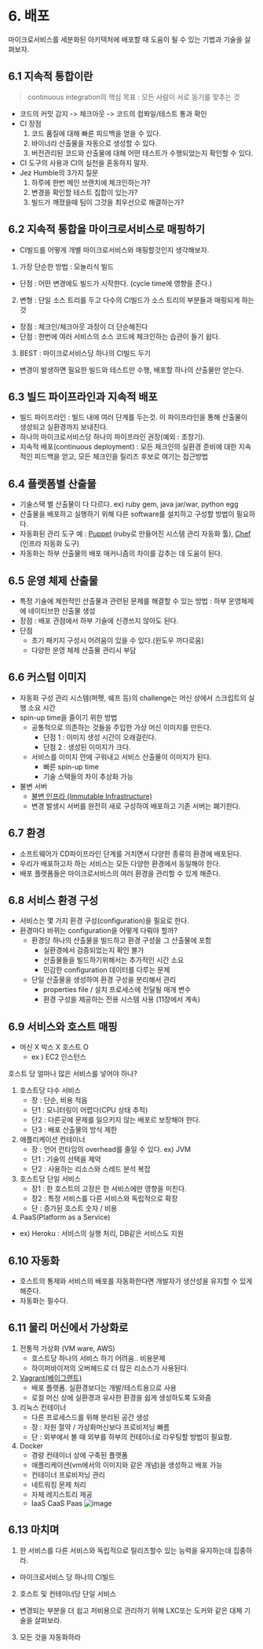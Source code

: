 # 6. 배포
마이크로서비스를 세분화된 아키텍처에 배포할 때 도움이 될 수 있는 기법과 기술을 살펴보자.

## 6.1 지속적 통합이란
> continuous integration의 핵심 목표 : 모든 사람이 서로 동기를 맞추는 것

- 코드의 커밋 감지 -> 체크아웃 -> 코드의 컴퐈일/테스트 통과 확인
- CI 장점
  1. 코드 품질에 대해 빠른 피드백을 얻을 수 있다.
  2. 바이너리 산출물을 자동으로 생성할 수 있다.
  3. 버전관리된 코드와 산출물에 대해 어떤 테스트가 수행되었는지 확인할 수 있다.
- CI 도구의 사용과 CI의 실천을 혼동하지 말자.
- Jez Humble의 3가지 질문
  1. 하루에 한번 메인 브랜치에 체크인하는가?
  2. 변경을 확인할 테스트 집합이 있는가?
  3. 빌드가 깨졌을때 팀이 그것을 최우선으로 해결하는가?

## 6.2 지속적 통합을 마이크로서비스로 매핑하기
- CI빌드를 어떻게 개별 마이크로서비스와 매핑할것인지 생각해보자.
1. 가장 단순한 방법 : 모놀리식 빌드
  - 단점 : 어떤 변경에도 빌드가 시작한다. (cycle time에 영향을 준다.)
2. 변형 : 단일 소스 트리를 두고 다수의 CI빌드가 소스 트리의 부분들과 매핑되게 하는 것
  - 장점 : 체크인/체크아웃 과정이 더 단순해진다
  - 단점 : 한번에 여러 서비스의 소스 코드에 체크인하는 습관이 들기 쉽다.
3. BEST : 마이크로서비스당 하나의 CI빌드 두기
  - 변경이 발생하면 필요한 빌드와 테스트만 수행, 배포할 하나의 산출물만 얻는다.

## 6.3 빌드 파이프라인과 지속적 배포

- 빌드 파이프라인 : 빌드 내에 여러 단계를 두는것. 이 파이프라인을 통해 산출물이 생성되고 실환경까지 보내진다.
- 하나의 마이크로서비스당 하나의 파이프라인 권장(예외 : 초창기).
- 지속적 배포(continuous deployment) : 모든 체크인의 실환경 준비에 대한 지속적인 피드백을 얻고, 모든 체크인을 릴리즈 후보로 여기는 접근방법

## 6.4 플랫폼별 산출물

- 기술스택 별 산출물이 다 다르다. ex) ruby gem, java jar/war, python egg
- 산출물을 배포하고 실행하기 위해 다른 software를 설치하고 구성할 방법이 필요하다.
- 자동화된 관리 도구 예 : [Puppet](https://puppet.com/) (ruby로 만들어진 시스템 관리 자동화 툴), [Chef](https://www.chef.io/products/chef-automate) (인프라 자동화 도구)
- 자동화는 하부 산출물의 배포 매커니즘의 차이를 감추는 데 도움이 된다.


## 6.5 운영 체제 산출물
- 특정 기술에 제한적인 산출물과 관련된 문제를 해결할 수 있는 방법 : 하부 운영체제에 네이티브한 산출물 생성
- 장점 : 배포 관점에서 하부 기술에 신경쓰지 않아도 된다.
- 단점
  - 초기 패키지 구성시 어려움이 있을 수 있다.(윈도우 까다로움)
  - 다양한 운영 체제 산출물 관리시 부담

## 6.6 커스텀 이미지
- 자동화 구성 관리 시스템(퍼펫, 쉐프 등)의 challenge는 머신 상에서 스크립트의 실행 소요 시간
- spin-up time을 줄이기 위한 방법
  - 공통적으로 의존하는 것들을 주입한 가상 머신 이미지를 만든다.
    - 단점 1 : 이미지 생성 시간이 오래걸린다.
    - 단점 2 : 생성된 이미지가 크다.
  - 서비스를 이미지 안에 구워내고 서비스 산출물이 이미지가 된다.
    - 빠른 spin-up time
    - 기술 스택들의 차이 추상화 가능
- 불변 서버
  - [불변 인프라 (Immutable Infrastructure)](https://zetawiki.com/wiki/%EB%B6%88%EB%B3%80_%EC%9D%B8%ED%94%84%EB%9D%BC)
  - 변경 발생시 서버를 완전히 새로 구성하여 배포하고 기존 서버는 폐기한다.


## 6.7 환경

- 소프트웨어가 CD파이프라인 단계를 거치면서 다양한 종류의 환경에 배포된다.
- 우리가 배포하고자 하는 서비스는 모든 다양한 환경에서 동일해야 한다. 
- 배포 플랫폼들은 마이크로서비스의 여러 환경을 관리할 수 있게 해준다.

## 6.8 서비스 환경 구성

- 서비스는 몇 가지 환경 구성(configuration)을 필요로 한다.
- 환경마다 바뀌는 configuration을 어떻게 다뤄야 할까? 
    - 환경당 하나의 산출물을 빌드하고 환경 구성을 그 산출물에 포함
        - 실환경에서 검증되었는지 확인 불가
        - 산출물들을 빌드하기위해서는 추가적인 시간 소요
        - 민감한 configuration 데이터를 다루는 문제
    - 단일 산출물을 생성하여 환경 구성을 분리해서 관리
        - properties file / 설치 프로세스에 전달될 매개 변수
        - 환경 구성을 제공하는 전용 시스템 사용 (11장에서 계속)

## 6.9 서비스와 호스트 매핑

- 머신 X 박스 X 호스트 O
    - ex ) EC2 인스턴스

호스트 당 얼마나 많은 서비스를 넣어야 하나?

1. 호스트당 다수 서비스
    - 장 : 단순, 비용 적음
    - 단1 : 모니터링이 어렵다(CPU 상태 추적)
    - 단2 : 다른곳에 문제를 일으키지 않는 배포르 보장해야 한다.
    - 단3 : 배포 산출물의 방식 제한
2. 애플리케이션 컨테이너
    - 장 : 언어 런타임의 overhead를 줄일 수 있다. ex) JVM
    - 단1 : 기술의 선택을 제약
    - 단2 : 사용하는 리소스와 스레드 분석 복잡
3. 호스트당 단일 서비스
    - 장1 : 한 호스트의 고장은 한 서비스에만 영향을 미친다.
    - 장2 : 특정 서비스를 다른 서비스와 독립적으로 확장
    - 단 : 증가된 호스트 숫자 / 비용
4. PaaS(Platform as a Service)
- ex) Heroku : 서비스의 실행 처리, DB같은 서비스도 지원


## 6.10 자동화

- 호스트의 통제와 서비스의 배포를 자동화한다면 개발자가 생산성을 유지할 수 있게 해준다.
- 자동화는 필수다.

## 6.11 물리 머신에서 가상화로

1. 전통적 가상화 (VM ware, AWS)
    - 호스트당 하나의 서비스 하기 어려움.. 비용문제
    - 하이퍼바이저의 오버헤드로 더 많은 리소스가 사용된다.
2. [Vagrant(베이그랜트)](https://www.vagrantup.com/)
    - 배포 플랫폼. 실환경보다는 개발/테스트용으로 사용
    - 로컬 머신 상에 실환경과 유사한 환경을 쉽게 생성하도록 도와줌
3. 리눅스 컨테이너
    - 다른 프로세스드를 위해 분리된 공간 생성
    - 장 : 자원 절약 / 가상화머신보다 프로비저닝 빠름
    - 단 : 외부에서 볼 때 외부를 하부의 컨테이너로 라우팅할 방법이 필요함.
4. Docker
    - 경량 컨테이너 상에 구축된 플랫폼
    - 애플리케이션(vm에서의 이미지와 같은 개념)을 생성하고 배포 가능
    - 컨테이너 프로비저닝 관리
    - 네트워킹 문제 처리
    - 자체 레지스트리 제공
    - IaaS CaaS Paas
    ![image](https://user-images.githubusercontent.com/11023497/121037862-c79a8780-c7ea-11eb-83c1-b6b923d227f6.png)


## 6.13 마치며

1. 한 서비스를 다른 서비스와 독립적으로 릴리즈할수 있는 능력을 유지하는데 집중하라. 
- 마이크로서비스 당 하나의 CI빌드

2. 호스트 및 컨테이너당 단일 서비스
- 변경되는 부분을 더 쉽고 저비용으로 관리하기 위해 LXC또는 도커와 같은 대체 기술을 살펴보라.

3. 모든 것을 자동화하라

